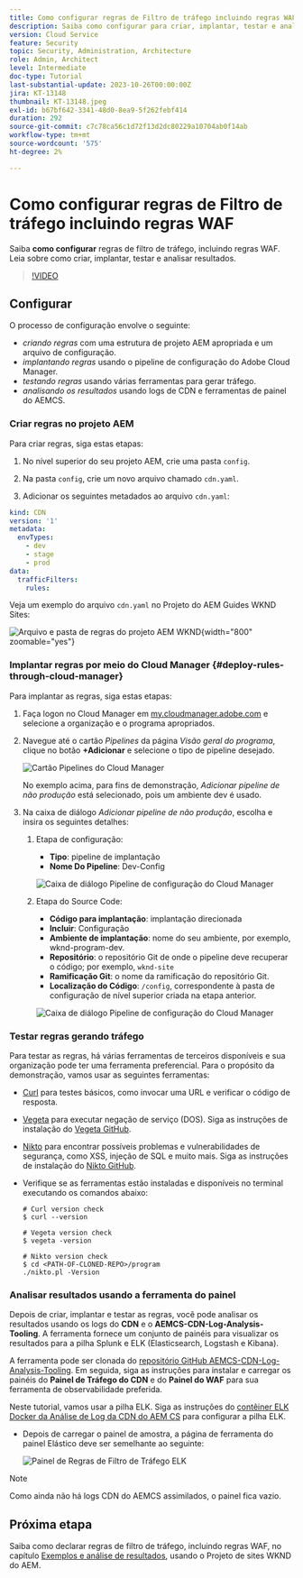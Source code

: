 ```yaml
---
title: Como configurar regras de Filtro de tráfego incluindo regras WAF
description: Saiba como configurar para criar, implantar, testar e analisar os resultados das regras de Filtro de tráfego, incluindo regras WAF.
version: Cloud Service
feature: Security
topic: Security, Administration, Architecture
role: Admin, Architect
level: Intermediate
doc-type: Tutorial
last-substantial-update: 2023-10-26T00:00:00Z
jira: KT-13148
thumbnail: KT-13148.jpeg
exl-id: b67bf642-3341-48d0-8ea9-5f262febf414
duration: 292
source-git-commit: c7c78ca56c1d72f13d2dc80229a10704ab0f14ab
workflow-type: tm+mt
source-wordcount: '575'
ht-degree: 2%

---
```


# Como configurar regras de Filtro de tráfego incluindo regras WAF

Saiba **como configurar** regras de filtro de tráfego, incluindo regras WAF. Leia sobre como criar, implantar, testar e analisar resultados.

>[!VIDEO](https://video.tv.adobe.com/v/3425407?quality=12&learn=on)

## Configurar

O processo de configuração envolve o seguinte:

- _criando regras_ com uma estrutura de projeto AEM apropriada e um arquivo de configuração.
- _implantando regras_ usando o pipeline de configuração do Adobe Cloud Manager.
- _testando regras_ usando várias ferramentas para gerar tráfego.
- _analisando os resultados_ usando logs de CDN e ferramentas de painel do AEMCS.

### Criar regras no projeto AEM

Para criar regras, siga estas etapas:

1. No nível superior do seu projeto AEM, crie uma pasta `config`.

1. Na pasta `config`, crie um novo arquivo chamado `cdn.yaml`.

1. Adicionar os seguintes metadados ao arquivo `cdn.yaml`:

```yaml
kind: CDN
version: '1'
metadata:
  envTypes:
    - dev
    - stage
    - prod
data:
  trafficFilters:
    rules:
```

Veja um exemplo do arquivo `cdn.yaml` no Projeto do AEM Guides WKND Sites:

![Arquivo e pasta de regras do projeto AEM WKND](./assets/wknd-rules-file-and-folder.png){width="800" zoomable="yes"}

### Implantar regras por meio do Cloud Manager {#deploy-rules-through-cloud-manager}

Para implantar as regras, siga estas etapas:

1. Faça logon no Cloud Manager em [my.cloudmanager.adobe.com](https://my.cloudmanager.adobe.com/) e selecione a organização e o programa apropriados.

1. Navegue até o cartão _Pipelines_ da página _Visão geral do programa_, clique no botão **+Adicionar** e selecione o tipo de pipeline desejado.

   ![Cartão Pipelines do Cloud Manager](./assets/cloud-manager-pipelines-card.png)

   No exemplo acima, para fins de demonstração, _Adicionar pipeline de não produção_ está selecionado, pois um ambiente dev é usado.

1. Na caixa de diálogo _Adicionar pipeline de não produção_, escolha e insira os seguintes detalhes:

   1. Etapa de configuração:

      - **Tipo**: pipeline de implantação
      - **Nome Do Pipeline**: Dev-Config

      ![Caixa de diálogo Pipeline de configuração do Cloud Manager](./assets/cloud-manager-config-pipeline-step1-dialog.png)

   2. Etapa do Source Code:

      - **Código para implantação**: implantação direcionada
      - **Incluir**: Configuração
      - **Ambiente de implantação**: nome do seu ambiente, por exemplo, wknd-program-dev.
      - **Repositório**: o repositório Git de onde o pipeline deve recuperar o código; por exemplo, `wknd-site`
      - **Ramificação Git**: o nome da ramificação do repositório Git.
      - **Localização do Código**: `/config`, correspondente à pasta de configuração de nível superior criada na etapa anterior.

      ![Caixa de diálogo Pipeline de configuração do Cloud Manager](./assets/cloud-manager-config-pipeline-step2-dialog.png)

### Testar regras gerando tráfego

Para testar as regras, há várias ferramentas de terceiros disponíveis e sua organização pode ter uma ferramenta preferencial. Para o propósito da demonstração, vamos usar as seguintes ferramentas:

- [Curl](https://curl.se/) para testes básicos, como invocar uma URL e verificar o código de resposta.

- [Vegeta](https://github.com/tsenart/vegeta) para executar negação de serviço (DOS). Siga as instruções de instalação do [Vegeta GitHub](https://github.com/tsenart/vegeta#install).

- [Nikto](https://github.com/sullo/nikto/wiki) para encontrar possíveis problemas e vulnerabilidades de segurança, como XSS, injeção de SQL e muito mais. Siga as instruções de instalação do [Nikto GitHub](https://github.com/sullo/nikto).

- Verifique se as ferramentas estão instaladas e disponíveis no terminal executando os comandos abaixo:

  ```shell
  # Curl version check
  $ curl --version
  
  # Vegeta version check
  $ vegeta -version
  
  # Nikto version check
  $ cd <PATH-OF-CLONED-REPO>/program
  ./nikto.pl -Version
  ```

### Analisar resultados usando a ferramenta do painel

Depois de criar, implantar e testar as regras, você pode analisar os resultados usando os logs do **CDN** e o **AEMCS-CDN-Log-Analysis-Tooling**. A ferramenta fornece um conjunto de painéis para visualizar os resultados para a pilha Splunk e ELK (Elasticsearch, Logstash e Kibana).

A ferramenta pode ser clonada do [repositório GitHub AEMCS-CDN-Log-Analysis-Tooling](https://github.com/adobe/AEMCS-CDN-Log-Analysis-Tooling). Em seguida, siga as instruções para instalar e carregar os painéis do **Painel de Tráfego do CDN** e do **Painel do WAF** para sua ferramenta de observabilidade preferida.

Neste tutorial, vamos usar a pilha ELK. Siga as instruções do [contêiner ELK Docker da Análise de Log da CDN do AEM CS](https://github.com/adobe/AEMCS-CDN-Log-Analysis-Tooling/blob/main/ELK/README.md) para configurar a pilha ELK.

- Depois de carregar o painel de amostra, a página de ferramenta do painel Elástico deve ser semelhante ao seguinte:

  ![Painel de Regras de Filtro de Tráfego ELK](./assets/elk-dashboard.png)

>[!NOTE]
>
>    Como ainda não há logs CDN do AEMCS assimilados, o painel fica vazio.


## Próxima etapa

Saiba como declarar regras de filtro de tráfego, incluindo regras WAF, no capítulo [Exemplos e análise de resultados](./examples-and-analysis.md), usando o Projeto de sites WKND do AEM.
